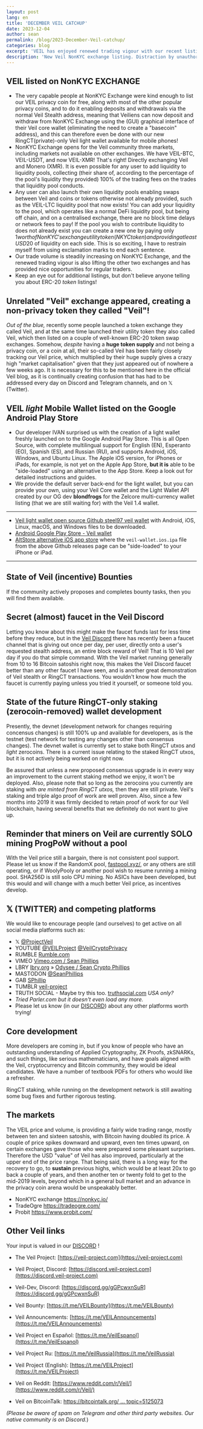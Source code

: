 ```yaml
---
layout: post
lang: en
title: 'DECEMBER VEIL CATCHUP'
date: 2023-12-04
author: sean
permalink: /blog/2023-December-Veil-catchup/
categories: blog
excerpt: 'VEIL has enjoyed renewed trading vigour with our recent listing on NonKYC Exchange, which has triggered some volatility and bag-filling or profit-taking opportunities for regular traders, while our developer IVAN surprised us with a very nice VEIL light wallet firstly released on the Android Play Store.'
description: 'New Veil NonKYC exchange listing. Distraction by unauthorised use of the Veil name by an ETH ERC-20 token as an exchange utility token, NOT as privacy coin. The real Veil privacy coin got a new light wallet!'
---
```


## VEIL listed on NonKYC EXCHANGE
- The very capable people at NonKYC Exchange were kind enough to list our VEIL privacy coin for free, along with most of the other popular privacy coins, and to do it enabling deposits and withdrawals via the normal Veil Stealth address, meaning that Veiliens can now deposit and withdraw from NonKYC Exchange using the (GUI) graphical interface of their Veil core wallet (eliminating the need to create a "basecoin" address), and this can therefore even be done with our new RingCT(private)-only Veil light wallet available for mobile phones!
- NonKYC Exchange opens for the Veil community three markets, including markets not available on other exchanges. We have VEIL-BTC, VEIL-USDT, and now VEIL-XMR! That's right! Directly exchanging Veil and Monero (XMR). It is even possible for any user to add liquidity to liquidity pools, collecting (their share of, according to the percentage of the pool's liquidity they provided) 100% of the trading fees on the trades that liquidity pool conducts.
- Any user can also launch their own liquidity pools enabling swaps between Veil and coins or tokens otherwise not already provided, such as the VEIL-LTC liquidity pool that now exists! You can add your liquidity to the pool, which operates like a normal DeFi liquidity pool, but being off chain, and on a centralised exchange, there are no block time delays or network fees to pay! If the pool you wish to contribute liquidity to does not already exist you can create a new one by paying only $1 worth of NonKYC's exchange utility token (NKYC token) and providing at least USD$20 of liquidity on each side. This is so exciting, I have to restrain myself from using exclamation marks to end each sentence.
- Our trade volume is steadily increasing on NonKYC Exchange, and the renewed trading vigour is also lifting the other two exchanges and has provided nice opportunities for regular traders.
- Keep an eye out for additional listings, but don't believe anyone telling you about ERC-20 _token_ listings!

## Unrelated "Veil" exchange appeared, creating a non-privacy token they called "Veil"!
_Out of the blue,_ recently some people launched a token exchange they called Veil, and at the same time launched their utility token they also called Veil, which then listed on a couple of well-known ERC-20 token swap exchanges. Somehow, _despite_ having a **huge token supply** and not being a privacy coin, or a coin at all, their so-called Veil has been fairly closely tracking our Veil price, which multiplied by their huge supply gives a crazy high "market capitalisation" given that they just appeared out of nowhere a few weeks ago.
It is necessary for this to be mentioned here in the official Veil blog, as it is continually creating confusion that has had to be addressed every day on Discord and Telegram channels, and on 𝕏 (Twitter).

## VEIL _light_ Mobile Wallet listed on the Google Android Play Store

- Our developer IVAN surprised us with the creation of a light wallet freshly launched on to the Google Android Play Store. This is all Open Source, with complete multilingual support for English (EN), Esperanto (EO), Spanish (ES), and Russian (RU), and supports Android, iOS, Windows, and Ubuntu Linux. The Apple iOS version, for iPhones or iPads, for example, is not yet on the Apple App Store, **but it is** able to be "side-loaded" using an alternative to the App Store. Keep a look out for detailed instructions and guides.
- We provide the default server back-end for the light wallet, but you can provide your own, using your Veil Core wallet and the Light Wallet API created by our OG dev **blondfrogs** for the Zelcore multi-currency wallet listing (that we are still waiting for) with the Veil 1.4 wallet.

---

- [Veil light wallet open source Github steel97 veil wallet](https://github.com/steel97/veil_wallet/releases) with Android, iOS, Linux, macOS, and Windows files to be downloaded.
- [Android Google Play Store - Veil wallet](https://play.google.com/store/apps/details?id=org.veilproject.wallet)
- [AltStore alternative iOS app store](https://altstore.io/) where the `veil-wallet.ios.ipa` file from the above Github releases page can be "side-loaded" to your iPhone or iPad.

---

## State of Veil (incentive) Bounties
If the community actively proposes and completes bounty tasks, then you will find them available.

## Secret (almost) faucet in the Veil Discord
Letting you know about this might make the faucet funds last for less time before they reduce, but in the [Veil Discord](discord.veil-project.com) there has recently been a faucet channel that is giving out once per day, per user, directly onto a user's requested stealth address, an entire block reward of Veil! That is 10 Veil per day if you do that simple command. With the Veil market running generally from 10 to 16 Bitcoin satoshis right now, this makes the Veil Discord faucet better than any other faucet I have seen, and is another great demonstration of Veil stealth or RingCT transactions. You wouldn't know how much the faucet is currently paying unless you tried it yourself, or someone told you.

## State of the future RingCT-only staking (zerocoin-removed) wallet development
Presently, the devnet (development network for changes requiring concensus changes) is still 100% up and available for developers, as is the testnet (test network for testing any changes other than consensus changes). The devnet wallet is currently set to stake both RingCT utxos and _light_ zerocoins. There is a current issue relating to the staked RingCT utxos, but it is not actively being worked on right now.

Be assured that unless a new proposed consensus upgrade is in every way an improvement to the current staking method we enjoy, it won't be deployed. Also, please note that so long as the zerocoins you currently are staking with _are minted from RingCT utxos,_ then they are still private. Veil's staking and triple algo proof of work are well proven. Also, since a few months into 2019 it was firmly decided to retain proof of work for our Veil blockchain, having several benefits that we definitely do not want to give up.

## Reminder that miners on Veil are currently SOLO mining ProgPoW without a pool
With the Veil price still a bargain, there is not consistent pool support. Please let us know if the RandomX pool, [fastpool.xyz/](https://fastpool.xyz/veil-rx/), or any others are still operating, or if WoolyPooly or another pool wish to resume running a mining pool.
SHA256D is still solo CPU mining. No ASICs have been developed, but this would and will change with a much better Veil price, as incentives develop.

## 𝕏 (TWITTER) and competing platforms
We would like to encourage people (and ourselves) to get active on all social media platforms such as:
- 𝕏 [@ProjectVeil](https://x.com/ProjectVeil)
- YOUTUBE [@VEILProject](https://www.youtube.com/@VEILProject/) [@VeilCryptoPrivacy](https://www.youtube.com/@VeilCryptoPrivacy)
- RUMBLE [Rumble.com](https://rumble.com/)
- VIMEO [Vimeo.com / Sean Phillips](https://vimeo.com/user95312270)
- LBRY [lbry.org](https://lbry.org/) » [Odysee / Sean Crypto Phillips](https://odysee.com/@seanph:e)
- MASTODON [@SeanPhillips](https://mas.to/@SeanPhillips)
- GAB [SPhillip](https://gab.com/SPhillip)
- TUMBLR [veil-project](https://www.tumblr.com/veil-project)
- TRUTH SOCIAL - Maybe try this too. [truthsocial.com](https://truthsocial.com/) _USA only?_
- _Tried Parler.com but it doesn't even load any more._
- Please let us know (in our <a href="http://discord.veil-project.com" target="_blank" rel="noopener noreferrer">DISCORD</a>) about any other platforms worth trying!

## Core development
More developers are coming in, but if you know of people who have an outstanding understanding of Applied Cryptography, ZK Proofs, zkSNARKs, and such things, like serious mathematicians, and have goals aligned with the Veil, cryptocurrency and Bitcoin community, they would be ideal candidates. We have a number of textbook PDFs for others who would like a refresher.

RingCT staking, while running on the development network is still awaiting some bug fixes and further rigorous testing.

## The markets
The VEIL price and volume, is providing a fairly wide trading range, mostly between ten and sixteen satoshis, with Bitcoin having doubled its price. A couple of price spikes downward and upward, even ten times upward, on certain exchanges gave those who were prepared some pleasant surprises. Therefore the USD "value" of Veil has also improved, particularly at the upper end of the price range. That being said, there is a long way for the recovery to go, to **sustain** previous highs, which would be at least 20x to go back a couple of years, and then another ten or twenty fold to get to the mid-2019 levels, beyond which in a general bull market and an advance in the privacy coin arena would be unspeakably better.

- NonKYC exchange https://nonkyc.io/
- TradeOgre https://tradeogre.com/
- Probit https://www.probit.com/

## Other Veil links
Your input is valued in our <a href="http://discord.veil-project.com" target="_blank" rel="noopener noreferrer">DISCORD</a> !

- The Veil Project: [https://veil-project.com](https://veil-project.com)
- Veil Project, Discord: [https://discord.veil-project.com](https://discord.veil-project.com)
- Veil-Dev, Discord:  [https://discord.gg/gGPcwxnSuR](https://discord.gg/gGPcwxnSuR)

- Veil Bounty: [https://t.me/VEILBounty](https://t.me/VEILBounty)
- Veil Announcements: [https://t.me/VEILAnnouncements](https://t.me/VEILAnnouncements)
- Veil Project en Español: [https://t.me/VeilEspanol](https://t.me/VeilEspanol)
- Veil Project Ru: [https://t.me/VeilRussia](https://t.me/VeilRussia)
- Veil Project (English): [https://t.me/VEILProject](https://t.me/VEILProject)

- Veil on Reddit: [https://www.reddit.com/r/Veil/](https://www.reddit.com/r/Veil/)
- Veil on BitcoinTalk: [https://bitcointalk.org/ ... topic=5125073](https://bitcointalk.org/index.php?topic=5125073.new#new)

_(Please be aware of spam on Telegram and other third party websites. Our native community is on Discord._)
